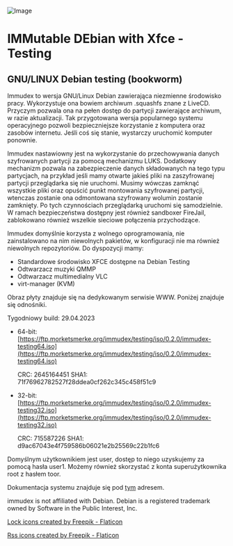 ![Image](https://i.ibb.co/NxtyJ3T/immudex2.png)

# IMMutable DEbian with Xfce - Testing

## GNU/LINUX Debian testing (bookworm)

Immudex to wersja GNU/Linux Debian zawierająca niezmienne środowisko pracy. Wykorzystuje
ona bowiem archiwum .squashfs znane z LiveCD. Przyczym pozwala ona na pełen
dostęp do partycji zawierające archiwum, w razie aktualizacji. Tak przygotowana
wersja popularnego systemu operacyjnego pozwoli bezpieczniejsze korzystanie
z komputera oraz zasobów internetu. Jeśli coś się stanie, wystarczy uruchomić
komputer ponownie.

Immudex nastawiowny jest na wykorzystanie do przechowywania danych szyfrowanych
partycji za pomocą mechanizmu LUKS. Dodatkowy mechanizm pozwala na 
zabezpieczenie danych składowanych na tego typu partycjach, na przykład jeśli
mamy otwarte jakieś pliki na zaszyfrowanej partycji przeglądarka się nie
uruchomi. Musimy wówczas zamknąć wszystkie pliki oraz opuścić punkt montowania
szyfrowanej partycji, wtenczas zostanie ona odmontowana szyfrowany wolumin
zostanie zamknięty. Po tych czynnościach przeglądarką uruchomi się
samodzielnie. W ramach bezpieczeństwa dostępny jest również sandboxer FireJail,
zablokowano również wszelkie sieciowe połączenia przychodzące.

Immudex domyślnie korzysta z wolnego oprogramowania, nie zainstalowano na nim
niewolnych pakietów, w konfiguracji nie ma również niewolnych repozytoriów.
Do dyspozycji mamy:
  * Standardowe środowisko XFCE dostępne na Debian Testing
  * Odtwarzacz muzyki QMMP
  * Odtwarzacz multimedialny VLC
  * virt-manager (KVM)


Obraz płyty znajduje się na dedykowanym serwisie WWW. Poniżej znajduje się 
odnośniki.

Tygodniowy build: 29.04.2023
  
  * 64-bit: [https://ftp.morketsmerke.org/immudex/testing/iso/0.2.0/immudex-testing64.iso](https://ftp.morketsmerke.org/immudex/testing/iso/0.2.0/immudex-testing64.iso)

    CRC: 2645164451 SHA1: 71f76962782527f28ddea0cf262c345c458f51c9
  * 32-bit: [https://ftp.morketsmerke.org/immudex/testing/iso/0.2.0/immudex-testing32.iso](https://ftp.morketsmerke.org/immudex/testing/iso/0.2.0/immudex-testing32.iso)

    CRC: 715587226 SHA1: d9ac67043e4f759586b06021e2b25569c22b1fc6

Domyślnym użytkownikiem jest user, dostęp to niego uzyskujemy za pomocą hasła
user1. Możemy również skorzystać z konta superużytkownika root z hasłem toor.

Dokumentacja systemu znajduje się pod [tym](https://morketsmerke.github.io/articles/immudex/index.html) adresem.

immudex is not affiliated with Debian. Debian is a registered trademark owned 
by Software in the Public Interest, Inc.

[Lock icons created by Freepik - Flaticon](https://www.flaticon.com/free-icons/lock)

[Rss icons created by Freepik - Flaticon](https://www.flaticon.com/free-icons/rss)
 
